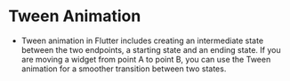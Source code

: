 # Tween Animation
- Tween animation in Flutter includes creating an intermediate state between the two endpoints, a starting state and an ending state. If you are moving a widget from point A to point B, you can use the Tween animation for a smoother transition between two states.